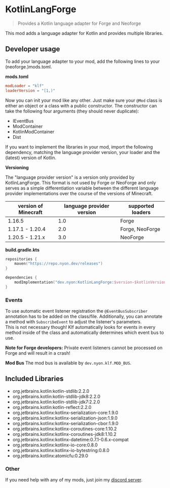# KotlinLangForge

> Provides a Kotlin language adapter for Forge and Neoforge

This mod adds a language adapter for Kotlin and provides multiple libraries.

## Developer usage

To add your language adapter to your mod, add the following lines to your
(neoforge.)mods.toml.

**mods.toml**

```toml
modLoader = "klf"
loaderVersion = "[1,)"
```

Now you can init your mod like any other.
Just make sure your `@Mod` class is either an object or a class with a public constructor.
The constructor can take the following four arguments (they should never duplicate):

- IEventBus
- ModContainer
- KotlinModContainer
- Dist

If you want to implement the libraries in your mod, import the following dependency,
matching the language provider version, your loader and the (latest) version of Kotlin.

**Versioning**

The "language provider version" is a version only provided by KotlinLangForge.
This format is not used by Forge or NeoForge and only serves as a simple differentiation variable between the different
language provider implementations over the course of the versions of Minecraft.

| version of Minecraft | language provider version | supported loaders |
|----------------------|---------------------------|-------------------|
| 1.16.5               | 1.0                       | Forge             |
| 1.17.1 - 1.20.4      | 2.0                       | Forge, NeoForge   |
| 1.20.5 - 1.21.x      | 3.0                       | NeoForge          |

**build.gradle.kts**

```kotlin
repositories {
    maven("https://repo.nyon.dev/releases")
}

dependencies {
    modImplementation("dev.nyon:KotlinLangForge:$version-$kotlinVersion-$lpVersion+$loader")
}
```

### Events

To use automatic event listener registration the `@EventBusSubscriber` annotation has to be added on the class/file.
Additionally, you can annotate a method with `SubscribeEvent` to adjust the listener's parameters.\
This is not necessary though!
Klf automatically looks for events in every method inside of the class and automatically
determines which event bus to use.

**Note for Forge developers:** Private event listeners cannot be processed on Forge and will result in a crash!

**Mod Bus** The mod bus is available by `dev.nyon.klf.MOD_BUS`.

## Included Libraries

- org.jetbrains.kotlin:kotlin-stdlib:2.2.0
- org.jetbrains.kotlin:kotlin-stdlib-jdk8:2.2.0
- org.jetbrains.kotlin:kotlin-stdlib-jdk7:2.2.0
- org.jetbrains.kotlin:kotlin-reflect:2.2.0
- org.jetbrains.kotlinx:kotlinx-serialization-core:1.9.0
- org.jetbrains.kotlinx:kotlinx-serialization-json:1.9.0
- org.jetbrains.kotlinx:kotlinx-serialization-cbor:1.9.0
- org.jetbrains.kotlinx:kotlinx-coroutines-core:1.10.2
- org.jetbrains.kotlinx:kotlinx-coroutines-jdk8:1.10.2
- org.jetbrains.kotlinx:kotlinx-datetime:0.7.1-0.6.x-compat
- org.jetbrains.kotlinx:kotlinx-io-core:0.8.0
- org.jetbrains.kotlinx:kotlinx-io-bytestring:0.8.0
- org.jetbrains.kotlinx:atomicfu:0.29.0

### Other

If you need help with any of my mods, just join my [discord server](https://nyon.dev/discord).
